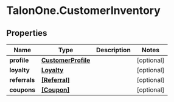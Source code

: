 # TalonOne.CustomerInventory

## Properties

Name | Type | Description | Notes
------------ | ------------- | ------------- | -------------
**profile** | [**CustomerProfile**](CustomerProfile.md) |  | [optional] 
**loyalty** | [**Loyalty**](Loyalty.md) |  | [optional] 
**referrals** | [**[Referral]**](Referral.md) |  | [optional] 
**coupons** | [**[Coupon]**](Coupon.md) |  | [optional] 


